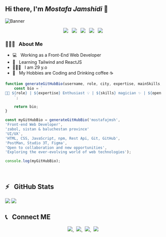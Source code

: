 ## Hi there, I'm ***Mostafa Jamshidi*** 👋

![Banner](https://user-images.githubusercontent.com/74038190/213910845-af37a709-8995-40d6-be59-724526e3c3d7.gif)
<div align="center"> <img src="https://img.shields.io/badge/-HTML5-333333?style=flat&logo=HTML5" /> &nbsp; 
<img src="https://img.shields.io/badge/-CSS-333333?style=flat&logo=CSS3&logoColor=1572B6" /> &nbsp; 
<img src="https://img.shields.io/badge/-javascript-333333?style=flat&logo=javascript" /> &nbsp; 
<img src="https://img.shields.io/badge/-Git-333333?style=flat&logo=Git" /> &nbsp; 
<img src="https://img.shields.io/badge/-GitHub-333333?style=flat&logo=GitHub" /></div>



<h3>👨🏻‍💻 &nbsp; About Me</h3>

- 💻 &nbsp; Working as a Front-End Web Developer
- 🌱 &nbsp; Learning Tailwind and ReactJS
- 👱🏻‍♂️ &nbsp; I am 29 y.o
- 🤍 &nbsp; My Hobbies are Coding and Drinking coffee ☕️

```javascript
function generateGitHubBio(username, role, city, expertise, mainSkills, additionalSkills, openness, exploration) {
    const bio = `
👨‍💻 ${role} | ${expertise} Enthusiast 💡 | ${skills} magician ✨ | ${openness} | ${exploration} 🚀
    `;

    return bio;
}

const myGitHubBio = generateGitHubBio('mostafajmsh',
'Front-end Web Developer',
'zabol, sistan & baluchestan province'
'UI/UX',
'HTML, CSS, JavaScript, npm, Rest Api, Git, GitHub',
'PostMan, Studio 3T, Figma',
'Open to collaboration and new opportunities',
'Exploring the ever-evolving world of web technologies');

console.log(myGitHubBio);

```

<br />

<h2>⚡️ &nbsp; GitHub Stats</h2>

<a src="https://mostafajmsh.github.io/portfolio-website/"><img src="https://github-readme-stats.vercel.app/api?username=mostafajmsh&show_icons=true&theme=radical" />
<img src="https://github-readme-stats.vercel.app/api/top-langs/?username=mostafajmsh&hide_progress=false" />
</a>

<h2>📞 &nbsp; Connect ME</h2>

<p align="center">
    <a href="https://mostafajmsh.github.io/portfolio-website/">
        <img src="https://img.shields.io/badge/Website-mostafajmsh.github.io-blue?style=flat&logo=google-chrome" />
    </a> &nbsp; 
    <a href="https://www.instagram.com/mostafa_jamshidi94">
        <img src="https://img.shields.io/badge/Instagram-@mostafa_jamshidi94-red?style=flat&logo=instagram" />
    </a> &nbsp; 
    <a href="https://t.me/mostafa_jmsh">
        <img src="https://img.shields.io/badge/Telegram-@mostafa_jmsh-blue?style=flat&logo=telegram" />
    </a> &nbsp; 
    <a href="https://www.linkedin.com/in/mostafa-jmsh">
        <img src="https://img.shields.io/badge/LinkedIn-@mostafa--jmsh-blue?style=flat&logo=linkedin" />
    </a>
</p>
